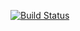 [![Build Status](https://travis-ci.org/cultuurnet/deserializer.svg?branch=master)](https://travis-ci.org/cultuurnet/deserializer)
